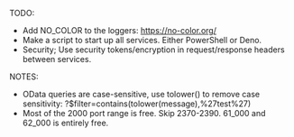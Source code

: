 
TODO:
 - Add NO_COLOR to the loggers: https://no-color.org/
 - Make a script to start up all services. Either PowerShell or Deno.
 - Security; Use security tokens/encryption in request/response headers between services.
 
NOTES:
 - OData queries are case-sensitive, use tolower() to remove case sensitivity: ?$filter=contains(tolower(message),%27test%27)
 - Most of the 2000 port range is free. Skip 2370-2390. 61_000 and 62_000 is entirely free.